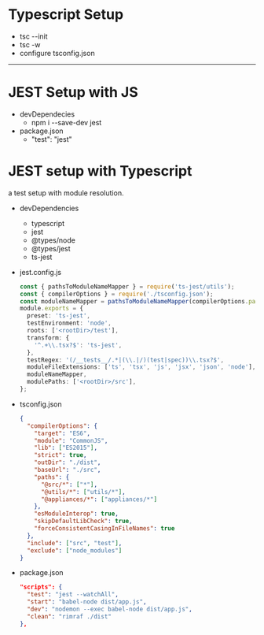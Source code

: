 # Typescript Setup

- tsc --init
- tsc -w
- configure tsconfig.json

---

# JEST Setup with JS

- devDependecies
  - npm i --save-dev jest
- package.json
  - "test": "jest"

# JEST setup with Typescript

a test setup with module resolution.

- devDependencies

  - typescript
  - jest
  - @types/node
  - @types/jest
  - ts-jest

- jest.config.js

  ```typescript
  const { pathsToModuleNameMapper } = require('ts-jest/utils');
  const { compilerOptions } = require('./tsconfig.json');
  const moduleNameMapper = pathsToModuleNameMapper(compilerOptions.paths, { prefix: '<rootDir>/src' });
  module.exports = {
    preset: 'ts-jest',
    testEnvironment: 'node',
    roots: ['<rootDir>/test'],
    transform: {
      '^.+\\.tsx?$': 'ts-jest',
    },
    testRegex: '(/__tests__/.*|(\\.|/)(test|spec))\\.tsx?$',
    moduleFileExtensions: ['ts', 'tsx', 'js', 'jsx', 'json', 'node'],
    moduleNameMapper,
    modulePaths: ['<rootDir>/src'],
  };
  ```

- tsconfig.json

  ```json
  {
    "compilerOptions": {
      "target": "ES6",
      "module": "CommonJS",
      "lib": ["ES2015"],
      "strict": true,
      "outDir": "./dist",
      "baseUrl": "./src",
      "paths": {
        "@src/*": ["*"],
        "@utils/*": ["utils/*"],
        "@appliances/*": ["appliances/*"]
      },
      "esModuleInterop": true,
      "skipDefaultLibCheck": true,
      "forceConsistentCasingInFileNames": true
    },
    "include": ["src", "test"],
    "exclude": ["node_modules"]
  }
  ```

- package.json

  ```json
  "scripts": {
    "test": "jest --watchAll",
    "start": "babel-node dist/app.js",
    "dev": "nodemon --exec babel-node dist/app.js",
    "clean": "rimraf ./dist"
  },
  ```
